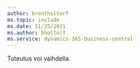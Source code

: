 ```yaml
---
author: brentholtorf
ms.topic: include
ms.date: 11/25/2021
ms.author: bholtorf
ms.service: dynamics-365-business-central
---
```

Toteutus voi vaihdella.  
